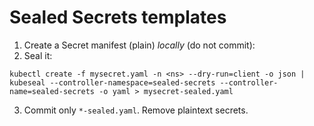 # Sealed Secrets templates
1) Create a Secret manifest (plain) *locally* (do not commit):
2) Seal it:
```
kubectl create -f mysecret.yaml -n <ns> --dry-run=client -o json |   kubeseal --controller-namespace=sealed-secrets --controller-name=sealed-secrets -o yaml > mysecret-sealed.yaml
```
3) Commit only `*-sealed.yaml`. Remove plaintext secrets.
